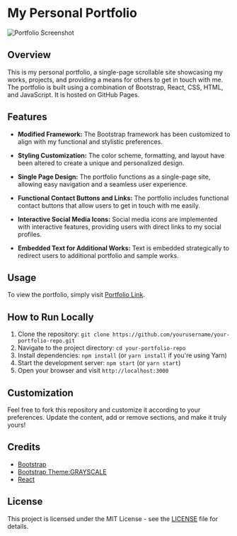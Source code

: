 # My Personal Portfolio

![Portfolio Screenshot](link_to_screenshot.png)

## Overview

This is my personal portfolio, a single-page scrollable site showcasing my works, projects, and providing a means for others to get in touch with me. The portfolio is built using a combination of Bootstrap, React, CSS, HTML, and JavaScript. It is hosted on GitHub Pages.

## Features

- **Modified Framework:** The Bootstrap framework has been customized to align with my functional and stylistic preferences.

- **Styling Customization:** The color scheme, formatting, and layout have been altered to create a unique and personalized design.

- **Single Page Design:** The portfolio functions as a single-page site, allowing easy navigation and a seamless user experience.

- **Functional Contact Buttons and Links:** The portfolio includes functional contact buttons that allow users to get in touch with me easily.

- **Interactive Social Media Icons:** Social media icons are implemented with interactive features, providing users with direct links to my social profiles.

- **Embedded Text for Additional Works:** Text is embedded strategically to redirect users to additional portfolio and sample works.

## Usage

To view the portfolio, simply visit [Portfolio Link](https://melrosedigital.github.io).

## How to Run Locally

1. Clone the repository: `git clone https://github.com/yourusername/your-portfolio-repo.git`
2. Navigate to the project directory: `cd your-portfolio-repo`
3. Install dependencies: `npm install` (or `yarn install` if you're using Yarn)
4. Start the development server: `npm start` (or `yarn start`)
5. Open your browser and visit `http://localhost:3000`

## Customization

Feel free to fork this repository and customize it according to your preferences. Update the content, add or remove sections, and make it truly yours!

## Credits

- [Bootstrap](https://getbootstrap.com/)
- [Bootstrap Theme:GRAYSCALE](https://startbootstrap.com/previews/grayscale)
- [React](https://reactjs.org/)

## License

This project is licensed under the MIT License - see the [LICENSE](LICENSE) file for details.
